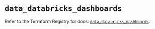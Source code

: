 # `data_databricks_dashboards`

Refer to the Terraform Registry for docs: [`data_databricks_dashboards`](https://registry.terraform.io/providers/databricks/databricks/1.84.0/docs/data-sources/dashboards).
